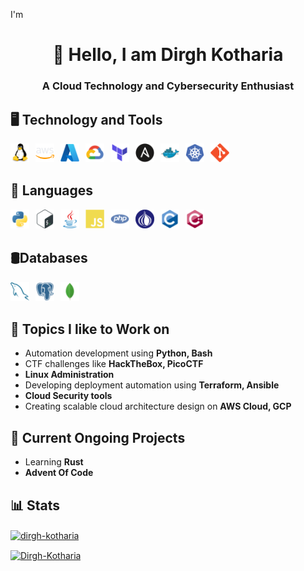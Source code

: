 I'm<h1 align="center">👋 Hello, I am Dirgh Kotharia</h1>
<h3 align="center">A Cloud Technology and Cybersecurity Enthusiast</h3>


## 🖥️ Technology and Tools
<a href="https://www.linux.org/" target="_blank" rel="noreferrer"><img align="left" alt="Linux" width="30px" style="padding-right:10px; " src="./logos/linux.svg"/></a>
<a href="https://aws.amazon.com" target="_blank" rel="noreferrer"><img align="left" alt="AWS" width="30px" style="padding-right:10px; " src="./logos/aws.svg"/></a>
<a href="https://azure.microsoft.com/en-in/" target="_blank" rel="noreferrer"><img align="left" alt="Azure" width="30px" style="padding-right:10px; " src="./logos/azure.svg"/></a>
<a href="https://cloud.google.com" target="_blank" rel="noreferrer"><img align="left" alt="GCP" width="30px" style="padding-right:10px; " src="./logos/google-cloud.svg"/></a>
<a href="https://www.terraform.io/" target="_blank" rel="noreferrer"><img align="left" alt="Terraform" width="30px" style="padding-right:10px; " src="./logos/terraform.svg"/></a>
<a href="https://www.ansible.com/" target="_blank" rel="noreferrer"><img align="left" alt="Ansible" width="30px" style="padding-right:10px; " src="./logos/ansible.svg"/></a>
<a href="https://www.docker.com/" target="_blank" rel="noreferrer"><img align="left" alt="Docker" width="30px" style="padding-right:10px; " src="./logos/docker.svg"/></a>
<a href="https://kubernetes.io/" target="_blank" rel="noreferrer"> <img align="left" alt="Docker" width="30px" style="padding-right:10px; " src="./logos/kubernetes.svg"/></a>
<a href="https://git-scm.com/" target="_blank" rel="noreferrer"><img align="left" alt="Git" width="30px" style="padding-right:10px; " src="./logos/git.svg"/></a>
<br />
<br />

## 🧰 Languages
<a href="https://www.python.org" target="_blank" rel="noreferrer"><img align="left" alt="Python" width="30px" style="padding-right:10px; " src="./logos/python.svg"/></a>
<a href="https://www.gnu.org/software/bash/" target="_blank" rel="noreferrer"><img align="left" alt="Python" width="30px" style="padding-right:10px; " src="./logos/bash.svg"/></a>
<a href="https://www.java.com" target="_blank" rel="noreferrer"><img align="left" alt="Java" width="30px" style="padding-right:10px; " src="./logos/java.svg"/></a>
<a href="https://developer.mozilla.org/en-US/docs/Web/JavaScript" target="_blank" rel="noreferrer"><img align="left" alt="JavaScript" width="30px" style="padding-right:10px; " src="./logos/javascript.svg"/></a>
<a href="https://www.php.net/" target="_blank" rel="noreferrer"><img align="left" alt="PHP" width="30px" style="padding-right:10px; " src="./logos/php.svg"/></a>
<a href="https://www.perl.org/" target="_blank" rel="noreferrer"><img align="left" alt="Perl" width="30px" style="padding-right:10px; " src="./logos/perl.svg"/></a>
<a href="https://www.cprogramming.com/" target="_blank" rel="noreferrer"><img align="left" alt="C" width="30px" style="padding-right:10px; " src="./logos/C.svg"/></a>
<a href="https://isocpp.org/" target="_blank" rel="noreferrer"><img align="left" alt="C++" width="30px" style="padding-right:10px; " src="./logos/cplusplus.svg"/></a>
<br />
<br />

## 🛢️Databases
<a href="https://www.mysql.com/" target="_blank" rel="noreferrer"><img align="left" alt="MySQL" width="30px" style="padding-right:10px; " src="./logos/sql.svg"/></a>
<a href="https://www.postgresql.org/" target="_blank" rel="noreferrer"><img align="left" alt="PostgreSQL" width="30px" style="padding-right:10px; " src="./logos/postgresql.svg"/></a>
<a href="https://www.mongodb.com/" target="_blank" rel="noreferrer"><img align="left" alt="MongoDB" width="30px" style="padding-right:10px; " src="./logos/mongodb.svg"/></a>
<br />
<br />

## 📖 Topics I like to Work on
- Automation development using **Python, Bash**
- CTF challenges like **HackTheBox, PicoCTF**
- **Linux Administration**
- Developing deployment automation using **Terraform, Ansible**
- **Cloud Security tools**
- Creating scalable cloud architecture design on **AWS Cloud, GCP**

## 🚧 Current Ongoing Projects
- Learning **Rust**
- **Advent Of Code**

## 📊 Stats
<p><a href="" target="_blank" rel="noreferrer"><img align="center" src="https://github-readme-stats.vercel.app/api/top-langs?username=Dirgh-Kotharia&show_icons=true&locale=en&layout=compact&theme=radical" alt="dirgh-kotharia" /></p>

<p><a href="" target="_blank" rel="noreferrer"><img align="center" src="https://github-readme-streak-stats.herokuapp.com/?user=Dirgh-Kotharia&theme=dark&hide_total_contributions=true&disable_animations=true" alt="Dirgh-Kotharia" /></p>







